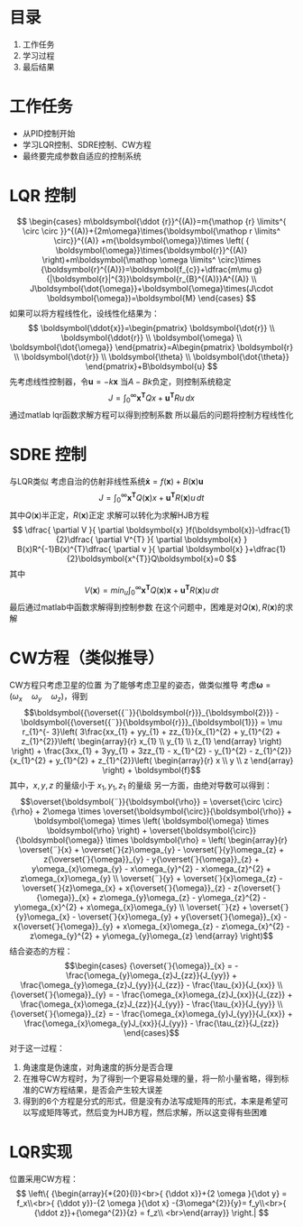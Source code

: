 # 目录
1. 工作任务
2. 学习过程
3. 最后结果

# 工作任务
- 从PID控制开始
- 学习LQR控制、SDRE控制、CW方程
- 最终要完成参数自适应的控制系统

# LQR 控制
$$
\begin{cases}
m\boldsymbol{\ddot {r}}^{(A)}=m{\mathop {r} \limits^{ \circ \circ }}^{(A)}+{2m\omega}\times{\boldsymbol{\mathop r \limits^ \circ}}^{(A)} +m{\boldsymbol{\omega}}\times \left( { \boldsymbol{\omega}}\times{\boldsymbol{r}}^{(A)} \right)+m\boldsymbol{\mathop \omega \limits^ \circ}\times {\boldsymbol{r}^{(A)}}=\boldsymbol{f_{c}}+\dfrac{m\mu g}{|\boldsymbol{r}|^{3}}\boldsymbol{r_{B}^{(A)}}A^{(A)} \\
J\boldsymbol{\dot{\omega}}+\boldsymbol{\omega}\times(J\cdot \boldsymbol{\omega})=\boldsymbol{M}
\end{cases}
$$
如果可以将方程线性化，设线性化结果为：
$$
\boldsymbol{\ddot{x}}=\begin{pmatrix}
\boldsymbol{\dot{r}} \\
\boldsymbol{\ddot{r}} \\
\boldsymbol{\omega} \\
\boldsymbol{\dot{\omega}}
\end{pmatrix}=A\begin{pmatrix}
\boldsymbol{r} \\
\boldsymbol{\dot{r}} \\
\boldsymbol{\theta} \\
\boldsymbol{\dot{\theta}}
\end{pmatrix}+B\boldsymbol{u}
$$
先考虑线性控制器，令$\boldsymbol{u}=-k\boldsymbol{x}$
当$A-Bk$负定，则控制系统稳定
$$
J=\int _{0}^{\infty}\boldsymbol{x^{T}}Qx+\boldsymbol{u^T}Ru  \, dx 
$$
通过matlab lqr函数求解方程可以得到控制系数
所以最后的问题将控制方程线性化

# SDRE 控制
与LQR类似
考虑自治的仿射非线性系统$\boldsymbol{\dot{x}}=f(\boldsymbol{x})+B(\boldsymbol{x})\boldsymbol{u}$
$$
J=\int _{0}^{\infty}\boldsymbol{x^{T}}Q(\boldsymbol{x})x+\boldsymbol{u^T}R(\boldsymbol{x})u  \, dt 
$$
其中$Q(\boldsymbol{x})$半正定，$R(\boldsymbol{x})$正定
求解可以转化为求解HJB方程
$$
\dfrac{ \partial V }{ \partial \boldsymbol{x} }f(\boldsymbol{x})-\dfrac{1}{2}\dfrac{ \partial V^{T} }{ \partial \boldsymbol{x} } B(x)R^{-1}B(x)^{T}\dfrac{ \partial v }{ \partial \boldsymbol{x} }+\dfrac{1}{2}\boldsymbol{x^{T}}Q\boldsymbol{x}=0  
$$
其中
$$
V(\boldsymbol{x})=min_{u}\int _{0}^{\infty}\boldsymbol{x^{T}}Q(\boldsymbol{x})\boldsymbol{x}+\boldsymbol{u^{T}}R(\boldsymbol{x})u \, dt 
$$
最后通过matlab中函数求解得到控制参数
在这个问题中，困难是对$Q(\boldsymbol{x}),R(\boldsymbol{x})$的求解

# CW方程（类似推导）
CW方程只考虑卫星的位置
为了能够考虑卫星的姿态，做类似推导
考虑$\boldsymbol{\omega} = (\omega_{x}\quad\omega_{y}\quad\omega_{z})$，得到
$$\boldsymbol{{\overset{{¨}}{\boldsymbol{r}}}_{\boldsymbol{2}}} - \boldsymbol{{\overset{{¨}}{\boldsymbol{r}}}_{\boldsymbol{1}}} = \mu r_{1}^{- 3}\left( 3\frac{xx_{1} + yy_{1} + zz_{1}}{x_{1}^{2} + y_{1}^{2} + z_{1}^{2}}\left( \begin{array}{r}
x_{1} \\
y_{1} \\
z_{1}
\end{array} \right) \right) + \frac{3xx_{1} + 3yy_{1} + 3zz_{1} - x_{1}^{2} - y_{1}^{2} - z_{1}^{2}}{x_{1}^{2} + y_{1}^{2} + z_{1}^{2}}\left( \begin{array}{r}
x \\
y \\
z
\end{array} \right) + \boldsymbol{f}$$
其中，$x,y,z$ 的量级小于 $x_{1},y_{1},z_{1}$ 的量级
另一方面，由绝对导数可以得到：
$$\overset{\boldsymbol{¨}}{\boldsymbol{\rho}} = \overset{\circ \circ}{\rho} + 2\omega \times \overset{\boldsymbol{\circ}}{\boldsymbol{\rho}} + \boldsymbol{\omega} \times \left( \boldsymbol{\omega} \times \boldsymbol{\rho} \right) + \overset{\boldsymbol{\circ}}{\boldsymbol{\omega}} \times \boldsymbol{\rho} = \left( \begin{array}{r}
\overset{¨}{x} + \overset{˙}{z}\omega_{y} - \overset{˙}{y}\omega_{z} + z{\overset{˙}{\omega}}_{y} - y{\overset{˙}{\omega}}_{z} + y\omega_{x}\omega_{y} - x\omega_{y}^{2} - x\omega_{z}^{2} + z\omega_{x}\omega_{y} \\
\overset{¨}{y} + \overset{˙}{x}\omega_{z} - \overset{˙}{z}\omega_{x} + x{\overset{˙}{\omega}}_{z} - z{\overset{˙}{\omega}}_{x} + z\omega_{y}\omega_{z} - y\omega_{z}^{2} - y\omega_{x}^{2} + x\omega_{x}\omega_{y} \\
\overset{¨}{z} + \overset{˙}{y}\omega_{x} - \overset{˙}{x}\omega_{y} + y{\overset{˙}{\omega}}_{x} - x{\overset{˙}{\omega}}_{y} + x\omega_{x}\omega_{z} - z\omega_{x}^{2} - z\omega_{y}^{2} + y\omega_{y}\omega_{z}
\end{array} \right)$$
结合姿态的方程：
$$\begin{cases}
{\overset{˙}{\omega}}_{x} = - \frac{\omega_{y}\omega_{z}J_{zz}}{J_{yy}} + \frac{\omega_{y}\omega_{z}J_{yy}}{J_{zz}} - \frac{\tau_{x}}{J_{xx}} \\
{\overset{˙}{\omega}}_{y} = - \frac{\omega_{x}\omega_{z}J_{xx}}{J_{zz}} + \frac{\omega_{x}\omega_{z}J_{zz}}{J_{yy}} - \frac{\tau_{x}}{J_{yy}} \\
{\overset{˙}{\omega}}_{z} = - \frac{\omega_{x}\omega_{y}J_{yy}}{J_{xx}} + \frac{\omega_{x}\omega_{y}J_{xx}}{J_{yy}} - \frac{\tau_{z}}{J_{zz}}
\end{cases}$$
对于这一过程：
1. 角速度是伪速度，对角速度的拆分是否合理
2. 在推导CW方程时，为了得到一个更容易处理的量，将一阶小量省略，得到标准的CW方程结果，是否会产生较大误差
3. 得到的6个方程是分式的形式，但是没有办法写成矩阵的形式，本来是希望可以写成矩阵等式，然后变为HJB方程，然后求解，所以这变得有些困难

# LQR实现
位置采用CW方程：
$$
\left\{ {\begin{array}{*{20}{l}}<br>{ {\ddot x}}+{2 \omega }{\dot y} =  f_x\\<br>{ {\ddot y}}-{2 \omega }{\dot x} -{3\omega^{2}}{y}=  f_y\\<br>{ {\ddot z}}+{\omega^{2}}{z} =  f_z\\ <br>\end{array}} \right.|
$$